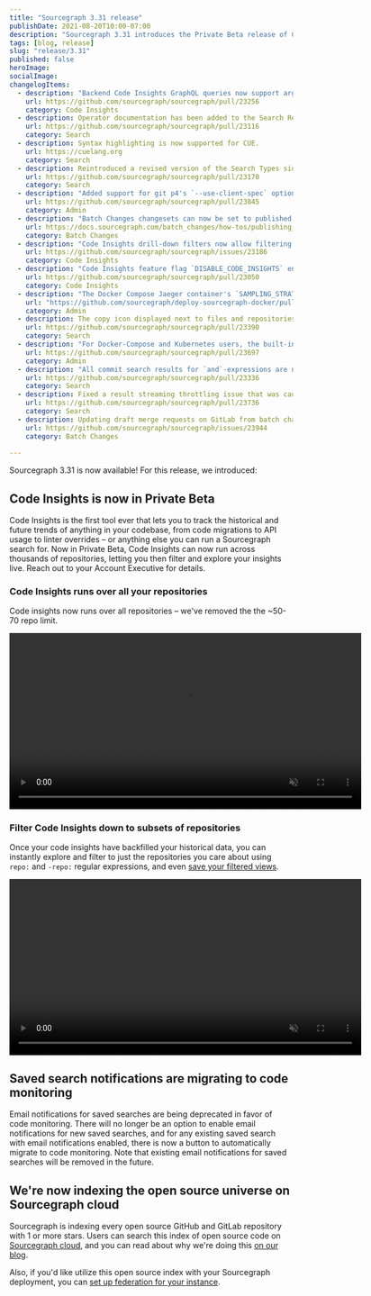```yaml
---
title: "Sourcegraph 3.31 release"
publishDate: 2021-08-20T10:00-07:00
description: "Sourcegraph 3.31 introduces the Private Beta release of Code Insights, complete with no repository limits plus repository-based filters. It also introduces automated migration of saved search notifications to code monitoring."
tags: [blog, release]
slug: "release/3.31"
published: false
heroImage: 
socialImage: 
changelogItems:
  - description: "Backend Code Insights GraphQL queries now support arguments `includeRepoRegex` and `excludeRepoRegex` to filter on repository names."
    url: https://github.com/sourcegraph/sourcegraph/pull/23256
    category: Code Insights
  - description: Operator documentation has been added to the Search Reference sidebar section.
    url: https://github.com/sourcegraph/sourcegraph/pull/23116
    category: Search
  - description: Syntax highlighting is now supported for CUE.
    url: https://cuelang.org
    category: Search
  - description: Reintroduced a revised version of the Search Types sidebar section, making the quick links for search types (for example, diff searches) more intuitive to use.
    url: https://github.com/sourcegraph/sourcegraph/pull/23170
    category: Search
  - description: "Added support for git p4's `--use-client-spec` option, allowing Sourcegraph to avoid cloning unimportant files. This can now be enabled by configuring the `p4.client` field in the Perforce integration."
    url: https://github.com/sourcegraph/sourcegraph/pull/23845
    category: Admin
  - description: "Batch Changes changesets can now be set to published when previewing new or updated batch changes."
    url: https://docs.sourcegraph.com/batch_changes/how-tos/publishing_changesets#within-the-ui
    category: Batch Changes
  - description: "Code Insights drill-down filters now allow filtering insights data on the dashboard page using `repo:` filters."
    url: https://github.com/sourcegraph/sourcegraph/issues/23186
    category: Code Insights
  - description: "Code Insights feature flag `DISABLE_CODE_INSIGHTS` environment variable has moved from the `repo-updater` service to the `worker` service. Any users of this flag will need to update their `worker` service configuration to continue using it."
    url: https://github.com/sourcegraph/sourcegraph/pull/23050
    category: Code Insights
  - description: "The Docker Compose Jaeger container's `SAMPLING_STRATEGIES_FILE` now has a default value. If you are using a custom sampling strategies configuration, you may need to make sure your configuration is not overridden by the change when upgrading."
    url: "https://github.com/sourcegraph/deploy-sourcegraph-docker/pull/489"
    category: Admin
  - description: The copy icon displayed next to files and repositories will now copy the file or repository path. Previously, this action copied the URL to clipboard.
    url: https://github.com/sourcegraph/sourcegraph/pull/23390
    category: Search
  - description: "For Docker-Compose and Kubernetes users, the built-in main Postgres and codeintel databases have switched to an alpine Docker image. This requires re-indexing the entire database. This process can take up to a few hours on systems with large datasets."
    url: https://github.com/sourcegraph/sourcegraph/pull/23697
    category: Admin
  - description: "All commit search results for `and`-expressions are now highlighted."
    url: https://github.com/sourcegraph/sourcegraph/pull/23336
    category: Search
  - description: Fixed a result streaming throttling issue that was causing significantly increased latency for some searches. This should improve the time to first rendered results for those searches.
    url: https://github.com/sourcegraph/sourcegraph/pull/23736
    category: Search
  - description: Updating draft merge requests on GitLab from batch changes no longer removes the draft status.
    url: https://github.com/sourcegraph/sourcegraph/issues/23944
    category: Batch Changes
  
---
```


Sourcegraph 3.31 is now available! For this release, we introduced:

## Code Insights is now in Private Beta

Code Insights is the first tool ever that lets you to track the historical and future trends of anything in your codebase,  from code migrations to API usage to linter overrides – or anything else you can run a Sourcegraph search for. Now in Private Beta, Code Insights can now run across thousands of repositories, letting you then filter and explore your insights live. Reach out to your Account Executive for details.

### Code Insights runs over all your repositories

Code insights now runs over all repositories – we've removed the the ~50-70 repo limit.

<div style="text-align:center"><video autoplay loop muted playsinline style="width:625px">
  <source src="https://sourcegraphstatic.com/blog/3.31/insight_all_repos.mp4" type="video/mp4">
</video></div>

### Filter Code Insights down to subsets of repositories 

Once your code insights have backfilled your historical data, you can instantly explore and filter to just the repositories you care about using `repo:` and `-repo:` regular expressions, and even [save your filtered views](https://docs.sourcegraph.com/code_insights/explanations/code_insights_filters#filter-persistance-and-sharing). 

<div style="text-align:center"><video autoplay loop muted playsinline style="width:625px">
  <source src="https://sourcegraphstatic.com/blog/3.31/filter_code_insights.mp4" type="video/mp4">
</video></div>

## Saved search notifications are migrating to code monitoring

Email notifications for saved searches are being deprecated in favor of code monitoring. There will no longer be an option to enable email notifications for new saved searches, and for any existing saved search with email notifications enabled, there is now a button to automatically migrate to code monitoring. Note that existing email notifications for saved searches will be removed in the future.

## We're now indexing the open source universe on Sourcegraph cloud

Sourcegraph is indexing every open source GitHub and GitLab repository with 1 or more stars. Users can search this index of open source code on [Sourcegraph cloud](www.sourcegraph.com), and you can read about why we're doing this [on our blog](https://about.sourcegraph.com/blog/why-index-the-oss-universe/).

Also, if you'd like utilize this open source index with your Sourcegraph deployment, you can [set up federation for your instance](https://docs.sourcegraph.com/admin/federation/public_repositories). 